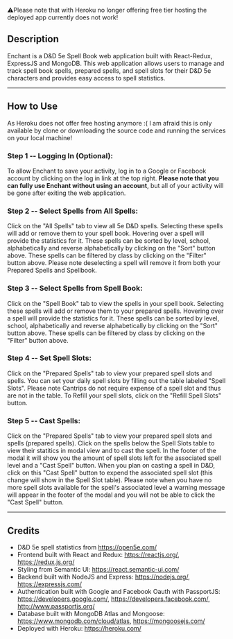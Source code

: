 ⚠️Please note that with Heroku no longer offering free tier hosting the deployed app currently does not work!

## Description
Enchant is a D&D 5e Spell Book web application built with React-Redux, ExpressJS and MongoDB. This web application allows users to manage and track spell book spells, prepared spells, and spell slots for their D&D 5e characters and provides easy access to spell statistics.

---

## How to Use
As Heroku does not offer free hosting anymore :( I am afraid this is only available by clone or downloading the source code and running the services on your local machine!

### Step 1 -- Logging In (Optional):
To allow Enchant to save your activity, log in to a Google or Facebook account by clicking on the log in link at the top right. **Please note that you can fully use Enchant without using an account**, but all of your activity will be gone after exiting the web application.

### Step 2 -- Select Spells from All Spells:
Click on the "All Spells" tab to view all 5e D&D spells. Selecting these spells will add or remove them to your spell book. Hovering over a spell will provide the statistics for it. These spells can be sorted by level, school, alphabetically and reverse alphabetically by clicking on the "Sort" button above. These spells can be filtered by class by clicking on the "Filter" button above. Please note deselecting a spell will remove it from both your Prepared Spells and Spellbook.

### Step 3 -- Select Spells from Spell Book:
Click on the "Spell Book" tab to view the spells in your spell book. Selecting these spells will add or remove them to your prepared spells. Hovering over a spell will provide the statistics for it. These spells can be sorted by level, school, alphabetically and reverse alphabetically by clicking on the "Sort" button above. These spells can be filtered by class by clicking on the "Filter" button above.

### Step 4 -- Set Spell Slots:
Click on the "Prepared Spells" tab to view your prepared spell slots and spells. You can set your daily spell slots by filling out the table labeled "Spell Slots". Please note Cantrips do not require expense of a spell slot and thus are not in the table. To Refill your spell slots, click on the "Refill Spell Slots" button.

### Step 5 -- Cast Spells:
Click on the "Prepared Spells" tab to view your prepared spell slots and spells (prepared spells). Click on the spells below the Spell Slots table to view their statitics in modal view and to cast the spell. In the footer of the modal it will show you the amount of spell slots left for the associated spell level and a "Cast Spell" button. When you plan on casting a spell in D&D, click on this "Cast Spell" button to expend the associated spell slot (this change will show in the Spell Slot table). Please note when you have no more spell slots available for the spell's associated level a warning message will appear in the footer of the modal and you will not be able to click the "Cast Spell" button.

---

## Credits
- D&D 5e spell statistics from https://open5e.com/
- Frontend built with React and Redux: https://reactjs.org/, https://redux.js.org/
- Styling from Semantic UI: https://react.semantic-ui.com/
- Backend built with NodeJS and Express: https://nodejs.org/, https://expressjs.com/
- Authentication built with Google and Facebook Oauth with PassportJS: https://developers.google.com/,  https://developers.facebook.com/,  http://www.passportjs.org/
- Database built with MongoDB Atlas and Mongoose: https://www.mongodb.com/cloud/atlas, https://mongoosejs.com/
- Deployed with Heroku: https://heroku.com/
